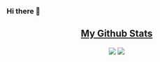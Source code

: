 ### Hi there 👋



<h2 align="center"><u>My Github Stats</u></h2>
<p align="center">
<img align="center" src="https://github-readme-stats.vercel.app/api/top-langs/?username=rodrigosfelix&layout=compact&theme=github_dark&langs_count=10&exclude_repo=kasweb">

<img align="center" src="https://github-readme-stats.vercel.app/api?username=rodrigosfelix&show=reviews,discussions_started,discussions_answered,prs_merged&count_private=true&show_icons=trueline_height=21&theme=github_dark">	
</p>
